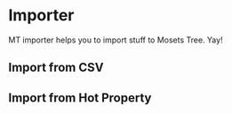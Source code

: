 # Importer

MT importer helps you to import stuff to Mosets Tree. Yay!

## Import from CSV



## Import from Hot Property